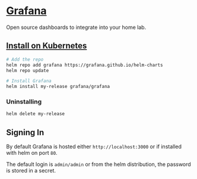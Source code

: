 # [Grafana](https://grafana.com/)

Open source dashboards to integrate into your home lab.

## [Install on Kubernetes](https://github.com/grafana/helm-charts/blob/main/charts/grafana/README.md)

```bash
# Add the repo
helm repo add grafana https://grafana.github.io/helm-charts
helm repo update

# Install Grafana
helm install my-release grafana/grafana
```

### Uninstalling

```bash
helm delete my-release
```

## Signing In

By default Grafana is hosted either `http://localhost:3000` or if installed with helm on port `80`.

The default login is `admin/admin` or from the helm distribution, the password is stored in a secret.
